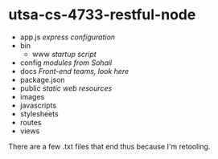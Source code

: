# utsa-cs-4733-restful-node

- app.js *express configuration*  
- bin  
  - www *startup script*  
- config *modules from Sohail*  
- docs *Front-end teams, look here*  
- package.json  
- public *static web resources*  
-   images  
-   javascripts  
-   stylesheets  
- routes                
- views  

There are a few .txt files that end thus because I'm retooling.            
